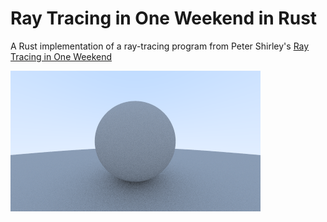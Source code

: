 # Ray Tracing in One Weekend in Rust
A Rust implementation of a ray-tracing program from Peter Shirley's [Ray Tracing in One Weekend](https://raytracing.github.io/books/RayTracingInOneWeekend.html)

![](https://github.com/daniil-konovalenko/rt-weekend/blob/master/image.png)
